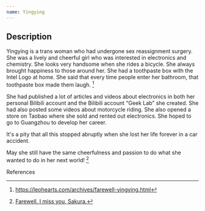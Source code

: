 ```yaml
---
name: Yingying
---
```


## Description

Yingying is a trans woman who had undergone sex reassignment surgery. She was a lively and cheerful girl who was interested in electronics and chemistry. She looks very handsome when she rides a bicycle. She always brought happiness to those around her. She had a toothpaste box with the Intel Logo at home. She said that every time people enter her bathroom, that toothpaste box made them laugh. [^1]

She had published a lot of articles and videos about electronics in both her personal Bilibili account and the Bilibili account “Geek Lab” she created. She had also posted some videos about motorcycle riding. She also opened a store on Taobao where she sold and rented out electronics. She hoped to go to Guangzhou to develop her career.

It's a pity that all this stopped abruptly when she lost her life forever in a car accident.

May she still have the same cheerfulness and passion to do what she wanted to do in her next world! [^2]

References

[^1]: https://leohearts.com/archives/farewell-yingying.html

[^2]: [Farewell. I miss you, Sakura.](https://leohearts.com/archives/farewell-yingying.html)
